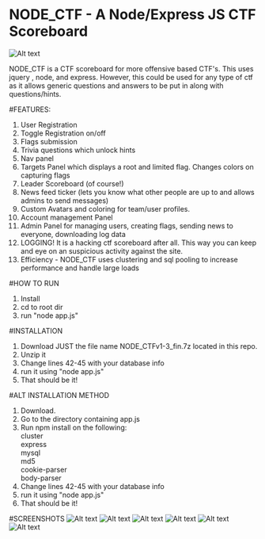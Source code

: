 # NODE_CTF - A Node/Express JS CTF Scoreboard

![Alt text](https://github.com/chrisjd20/node_ctf/blob/master/optional/new.gif?raw=true "ScreenShot")

NODE_CTF is a CTF scoreboard for more offensive based CTF's. This uses jquery , node, and express. However, this could be used for any type of ctf as it allows generic questions and answers to be put in along with questions/hints.

#FEATURES:
1. User Registration</br>
2. Toggle Registration on/off</br>
2. Flags submission</br>
3. Trivia questions which unlock hints</br>
4. Nav panel</br>
5. Targets Panel which displays a root and limited flag. Changes colors on capturing flags</br>
6. Leader Scoreboard (of course!)</br>
7. News feed ticker (lets you know what other people are up to and allows admins to send messages)</br>
8. Custom Avatars and coloring for team/user profiles.</br>
9. Account management Panel</br>
10. Admin Panel for managing users, creating flags, sending news to everyone, downloading log data</br>
11. LOGGING! It is a hacking ctf scoreboard after all. This way you can keep and eye on an suspicious activity against the site.</br>
12. Efficiency - NODE_CTF uses clustering and sql pooling to increase performance and handle large loads

#HOW TO RUN
1. Install</br>
2. cd to root dir</br>
3. run "node app.js"</br>

#INSTALLATION
1. Download JUST the file name NODE_CTFv1-3_fin.7z located in this repo.</br>
2. Unzip it</br>
4. Change lines 42-45 with your database info</br>
5. run it using "node app.js"</br>
6. That should be it!</br>

#ALT INSTALLATION METHOD
1. Download.</br>
2. Go to the directory containing app.js</br>
3. Run npm install on the following:</br>
    cluster </br>
    express</br>
    mysql</br>
    md5</br>
    cookie-parser</br>
    body-parser</br>
4. Change lines 42-45 with your database info</br>
5. run it using "node app.js"</br>
6. That should be it!</br>

#SCREENSHOTS
![Alt text](https://github.com/chrisjd20/node_ctf/blob/master/optional/node.PNG?raw=true "ScreenShot")
![Alt text](https://github.com/chrisjd20/node_ctf/blob/master/optional/admin.PNG?raw=true "ScreenShot")
![Alt text](https://github.com/chrisjd20/node_ctf/blob/master/optional/targets.PNG?raw=true "ScreenShot")
![Alt text](https://github.com/chrisjd20/node_ctf/blob/master/optional/home.PNG?raw=true "ScreenShot")
![Alt text](https://github.com/chrisjd20/node_ctf/blob/master/optional/score.PNG?raw=true "ScreenShot")
![Alt text](https://github.com/chrisjd20/node_ctf/blob/master/optional/register.PNG?raw=true "ScreenShot")

